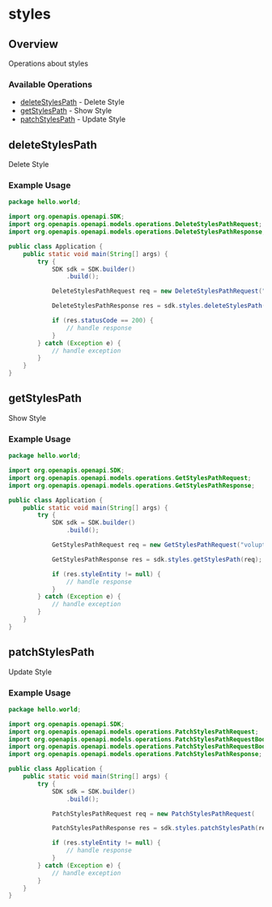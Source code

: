# styles

## Overview

Operations about styles

### Available Operations

* [deleteStylesPath](#deletestylespath) - Delete Style
* [getStylesPath](#getstylespath) - Show Style
* [patchStylesPath](#patchstylespath) - Update Style

## deleteStylesPath

Delete Style

### Example Usage

```java
package hello.world;

import org.openapis.openapi.SDK;
import org.openapis.openapi.models.operations.DeleteStylesPathRequest;
import org.openapis.openapi.models.operations.DeleteStylesPathResponse;

public class Application {
    public static void main(String[] args) {
        try {
            SDK sdk = SDK.builder()
                .build();

            DeleteStylesPathRequest req = new DeleteStylesPathRequest("culpa");            

            DeleteStylesPathResponse res = sdk.styles.deleteStylesPath(req);

            if (res.statusCode == 200) {
                // handle response
            }
        } catch (Exception e) {
            // handle exception
        }
    }
}
```

## getStylesPath

Show Style

### Example Usage

```java
package hello.world;

import org.openapis.openapi.SDK;
import org.openapis.openapi.models.operations.GetStylesPathRequest;
import org.openapis.openapi.models.operations.GetStylesPathResponse;

public class Application {
    public static void main(String[] args) {
        try {
            SDK sdk = SDK.builder()
                .build();

            GetStylesPathRequest req = new GetStylesPathRequest("voluptatem");            

            GetStylesPathResponse res = sdk.styles.getStylesPath(req);

            if (res.styleEntity != null) {
                // handle response
            }
        } catch (Exception e) {
            // handle exception
        }
    }
}
```

## patchStylesPath

Update Style

### Example Usage

```java
package hello.world;

import org.openapis.openapi.SDK;
import org.openapis.openapi.models.operations.PatchStylesPathRequest;
import org.openapis.openapi.models.operations.PatchStylesPathRequestBody;
import org.openapis.openapi.models.operations.PatchStylesPathRequestBodyFile;
import org.openapis.openapi.models.operations.PatchStylesPathResponse;

public class Application {
    public static void main(String[] args) {
        try {
            SDK sdk = SDK.builder()
                .build();

            PatchStylesPathRequest req = new PatchStylesPathRequest(                new PatchStylesPathRequestBody(                new PatchStylesPathRequestBodyFile("sapiente".getBytes(), "officiis"););, "architecto");            

            PatchStylesPathResponse res = sdk.styles.patchStylesPath(req);

            if (res.styleEntity != null) {
                // handle response
            }
        } catch (Exception e) {
            // handle exception
        }
    }
}
```
